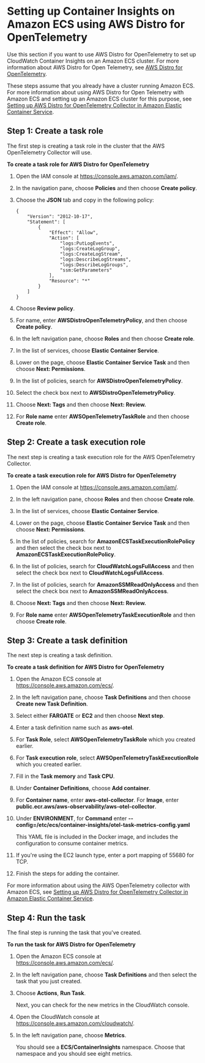 # Setting up Container Insights on Amazon ECS using AWS Distro for OpenTelemetry<a name="deploy-container-insights-ECS-adot"></a>

Use this section if you want to use AWS Distro for OpenTelemetry to set up CloudWatch Container Insights on an Amazon ECS cluster\. For more information about AWS Distro for Open Telemetry, see [AWS Distro for OpenTelemetry](https://aws.amazon.com/otel/)\. 

These steps assume that you already have a cluster running Amazon ECS\. For more information about using AWS Distro for Open Telemetry with Amazon ECS and setting up an Amazon ECS cluster for this purpose, see [Setting up AWS Distro for OpenTelemetry Collector in Amazon Elastic Container Service](https://aws-otel.github.io/docs/setup/ecs)\.

## Step 1: Create a task role<a name="deploy-container-insights-ECS-adot-CreateTaskRole"></a>

The first step is creating a task role in the cluster that the AWS OpenTelemetry Collector will use\.

**To create a task role for AWS Distro for OpenTelemetry**

1. Open the IAM console at [https://console\.aws\.amazon\.com/iam/](https://console.aws.amazon.com/iam/)\.

1. In the navigation pane, choose **Policies** and then choose **Create policy**\.

1. Choose the **JSON** tab and copy in the following policy:

   ```
   {
       "Version": "2012-10-17",
       "Statement": [
           {
               "Effect": "Allow",
               "Action": [
                   "logs:PutLogEvents",
                   "logs:CreateLogGroup",
                   "logs:CreateLogStream",
                   "logs:DescribeLogStreams",
                   "logs:DescribeLogGroups",
                   "ssm:GetParameters"
               ],
               "Resource": "*"
           }
       ]
   }
   ```

1. Choose **Review policy**\.

1. For name, enter **AWSDistroOpenTelemetryPolicy**, and then choose **Create policy**\.

1. In the left navigation pane, choose **Roles** and then choose **Create role**\.

1. In the list of services, choose **Elastic Container Service**\.

1. Lower on the page, choose **Elastic Container Service Task** and then choose **Next: Permissions**\.

1. In the list of policies, search for **AWSDistroOpenTelemetryPolicy**\.

1. Select the check box next to **AWSDistroOpenTelemetryPolicy**\.

1. Choose **Next: Tags** and then choose **Next: Review\.**

1. For **Role name** enter **AWSOpenTelemetryTaskRole** and then choose **Create role**\.

## Step 2: Create a task execution role<a name="deploy-container-insights-ECS-adot-CreateTaskExecutionRole"></a>

The next step is creating a task execution role for the AWS OpenTelemetry Collector\.

**To create a task execution role for AWS Distro for OpenTelemetry**

1. Open the IAM console at [https://console\.aws\.amazon\.com/iam/](https://console.aws.amazon.com/iam/)\.

1. In the left navigation pane, choose **Roles** and then choose **Create role**\.

1. In the list of services, choose **Elastic Container Service**\.

1. Lower on the page, choose **Elastic Container Service Task** and then choose **Next: Permissions**\.

1. In the list of policies, search for **AmazonECSTaskExecutionRolePolicy** and then select the check box next to **AmazonECSTaskExecutionRolePolicy**\.

1. In the list of policies, search for **CloudWatchLogsFullAccess** and then select the check box next to **CloudWatchLogsFullAccess**\.

1. In the list of policies, search for **AmazonSSMReadOnlyAccess** and then select the check box next to **AmazonSSMReadOnlyAccess**\.

1. Choose **Next: Tags** and then choose **Next: Review\.**

1. For **Role name** enter **AWSOpenTelemetryTaskExecutionRole** and then choose **Create role**\.

## Step 3: Create a task definition<a name="deploy-container-insights-ECS-adot-CreateTaskDefinition"></a>

The next step is creating a task definition\.

**To create a task definition for AWS Distro for OpenTelemetry**

1. Open the Amazon ECS console at [https://console\.aws\.amazon\.com/ecs/](https://console.aws.amazon.com/ecs/)\.

1. In the left navigation pane, choose **Task Definitions** and then choose **Create new Task Definition**\.

1. Select either **FARGATE** or **EC2** and then choose **Next step**\.

1. Enter a task definition name such as **aws\-otel**\.

1. For **Task Role**, select **AWSOpenTelemetryTaskRole** which you created earlier\.

1. For **Task execution role**, select **AWSOpenTelemetryTaskExecutionRole** which you created earlier\.

1. Fill in the **Task memory** and **Task CPU**\.

1. Under **Container Definitions**, choose **Add container**\.

1. For **Container name**, enter **aws\-otel\-collector**\. For **Image**, enter **public\.ecr\.aws/aws\-observability/aws\-otel\-collector**\.

1. Under **ENVIRONMENT**, for **Command** enter **\-\-config=/etc/ecs/container\-insights/otel\-task\-metrics\-config\.yaml** 

   This YAML file is included in the Docker image, and includes the configuration to consume container metrics\.

1. If you're using the EC2 launch type, enter a port mapping of 55680 for TCP\.

1. Finish the steps for adding the container\.

For more information about using the AWS OpenTelemetry collector with Amazon ECS, see [Setting up AWS Distro for OpenTelemetry Collector in Amazon Elastic Container Service](https://aws-otel.github.io/docs/setup/ecs)\.

## Step 4: Run the task<a name="deploy-container-insights-ECS-adot-CreateTaskDefinition"></a>

The final step is running the task that you've created\.

**To run the task for AWS Distro for OpenTelemetry**

1. Open the Amazon ECS console at [https://console\.aws\.amazon\.com/ecs/](https://console.aws.amazon.com/ecs/)\.

1. In the left navigation pane, choose **Task Definitions** and then select the task that you just created\.

1. Choose **Actions**, **Run Task**\. 

   Next, you can check for the new metrics in the CloudWatch console\.

1. Open the CloudWatch console at [https://console\.aws\.amazon\.com/cloudwatch/](https://console.aws.amazon.com/cloudwatch/)\.

1. In the left navigation pane, choose **Metrics**\.

   You should see a **ECS/ContainerInsights** namespace\. Choose that namespace and you should see eight metrics\.
